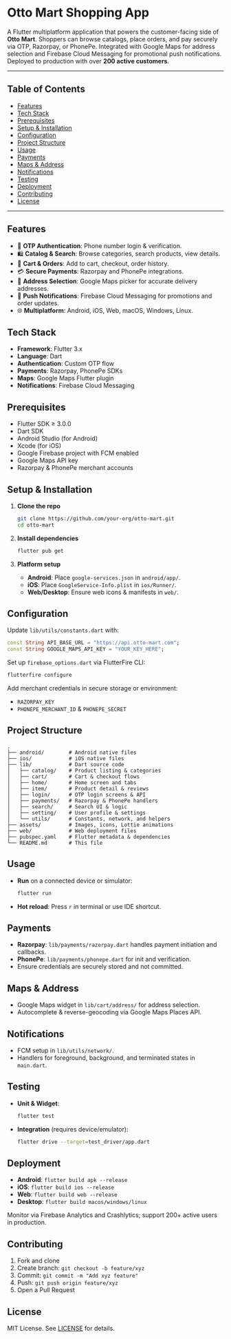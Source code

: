 # Otto Mart Shopping App

A Flutter multiplatform application that powers the customer-facing side of **Otto Mart**. Shoppers can browse catalogs, place orders, and pay securely via OTP, Razorpay, or PhonePe. Integrated with Google Maps for address selection and Firebase Cloud Messaging for promotional push notifications. Deployed to production with over **200 active customers**.

---

## Table of Contents

* [Features](#features)
* [Tech Stack](#tech-stack)
* [Prerequisites](#prerequisites)
* [Setup & Installation](#setup--installation)
* [Configuration](#configuration)
* [Project Structure](#project-structure)
* [Usage](#usage)
* [Payments](#payments)
* [Maps & Address](#maps--address)
* [Notifications](#notifications)
* [Testing](#testing)
* [Deployment](#deployment)
* [Contributing](#contributing)
* [License](#license)

---

## Features

* 👤 **OTP Authentication**: Phone number login & verification.
* 🛍️ **Catalog & Search**: Browse categories, search products, view details.
* 🛒 **Cart & Orders**: Add to cart, checkout, order history.
* 💳 **Secure Payments**: Razorpay and PhonePe integrations.
* 📍 **Address Selection**: Google Maps picker for accurate delivery addresses.
* 🔔 **Push Notifications**: Firebase Cloud Messaging for promotions and order updates.
* 🌐 **Multiplatform**: Android, iOS, Web, macOS, Windows, Linux.

## Tech Stack

* **Framework**: Flutter 3.x
* **Language**: Dart
* **Authentication**: Custom OTP flow
* **Payments**: Razorpay, PhonePe SDKs
* **Maps**: Google Maps Flutter plugin
* **Notifications**: Firebase Cloud Messaging

## Prerequisites

* Flutter SDK ≥ 3.0.0
* Dart SDK
* Android Studio (for Android)
* Xcode (for iOS)
* Google Firebase project with FCM enabled
* Google Maps API key
* Razorpay & PhonePe merchant accounts

## Setup & Installation

1. **Clone the repo**

   ```bash
   git clone https://github.com/your-org/otto-mart.git
   cd otto-mart
   ```

2. **Install dependencies**

   ```bash
   flutter pub get
   ```

3. **Platform setup**

   * **Android**: Place `google-services.json` in `android/app/`.
   * **iOS**: Place `GoogleService-Info.plist` in `ios/Runner/`.
   * **Web/Desktop**: Ensure web icons & manifests in `web/`.

## Configuration

Update `lib/utils/constants.dart` with:

```dart
const String API_BASE_URL = "https://api.otto-mart.com";
const String GOOGLE_MAPS_API_KEY = "YOUR_KEY_HERE";
```

Set up `firebase_options.dart` via FlutterFire CLI:

```bash
flutterfire configure
```

Add merchant credentials in secure storage or environment:

* `RAZORPAY_KEY`
* `PHONEPE_MERCHANT_ID` & `PHONEPE_SECRET`

## Project Structure

```
.
├── android/        # Android native files
├── ios/            # iOS native files
├── lib/            # Dart source code
│   ├── catalog/    # Product listing & categories
│   ├── cart/       # Cart & checkout flows
│   ├── home/       # Home screen and tabs
│   ├── item/       # Product detail & reviews
│   ├── login/      # OTP login screens & API
│   ├── payments/   # Razorpay & PhonePe handlers
│   ├── search/     # Search UI & logic
│   ├── setting/    # User profile & settings
│   └── utils/      # Constants, network, and helpers
├── assets/         # Images, icons, Lottie animations
├── web/            # Web deployment files
├── pubspec.yaml    # Flutter metadata & dependencies
└── README.md       # This file
```

## Usage

* **Run** on a connected device or simulator:

  ```bash
  flutter run
  ```
* **Hot reload**: Press `r` in terminal or use IDE shortcut.

## Payments

* **Razorpay**: `lib/payments/razorpay.dart` handles payment initiation and callbacks.
* **PhonePe**: `lib/payments/phonepe.dart` for init and verification.
* Ensure credentials are securely stored and not committed.

## Maps & Address

* Google Maps widget in `lib/cart/address/` for address selection.
* Autocomplete & reverse-geocoding via Google Maps Places API.

## Notifications

* FCM setup in `lib/utils/network/`.
* Handlers for foreground, background, and terminated states in `main.dart`.

## Testing

* **Unit & Widget**:

  ```bash
  flutter test
  ```

* **Integration** (requires device/emulator):

  ```bash
  flutter drive --target=test_driver/app.dart
  ```

## Deployment

* **Android**: `flutter build apk --release`
* **iOS**: `flutter build ios --release`
* **Web**: `flutter build web --release`
* **Desktop**: `flutter build macos/windows/linux`

Monitor via Firebase Analytics and Crashlytics; support 200+ active users in production.

## Contributing

1. Fork and clone
2. Create branch: `git checkout -b feature/xyz`
3. Commit: `git commit -m "Add xyz feature"`
4. Push: `git push origin feature/xyz`
5. Open a Pull Request

## License

MIT License. See [LICENSE](LICENSE) for details.
